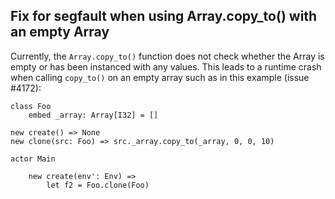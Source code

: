 ## Fix for segfault when using Array.copy_to() with an empty Array

Currently, the `Array.copy_to()` function does not check whether the Array is empty or has been instanced with any values. This leads to a runtime crash when calling `copy_to()` on an empty array such as in this example (issue #4172):

```pony
class Foo
    embed _array: Array[I32] = []

new create() => None
new clone(src: Foo) => src._array.copy_to(_array, 0, 0, 10)

actor Main

    new create(env': Env) =>
        let f2 = Foo.clone(Foo)
```

